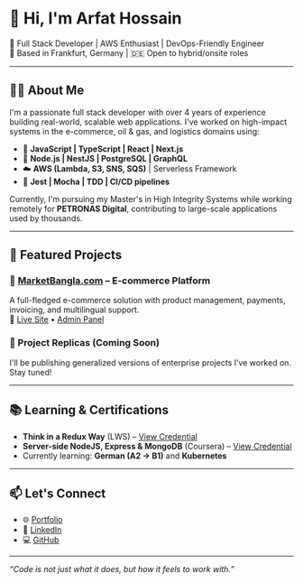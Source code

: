 # 👋 Hi, I'm Arfat Hossain

🎯 Full Stack Developer | AWS Enthusiast | DevOps-Friendly Engineer  
📍 Based in Frankfurt, Germany | 🇩🇪 Open to hybrid/onsite roles

---

## 🧑‍💻 About Me

I'm a passionate full stack developer with over 4 years of experience building real-world, scalable web applications. I've worked on high-impact systems in the e-commerce, oil & gas, and logistics domains using:

- 🧠 **JavaScript | TypeScript | React | Next.js**
- 🔧 **Node.js | NestJS | PostgreSQL | GraphQL**
- ☁️ **AWS (Lambda, S3, SNS, SQS)** | Serverless Framework
- 🧪 **Jest | Mocha | TDD | CI/CD pipelines**

Currently, I'm pursuing my Master's in High Integrity Systems while working remotely for **PETRONAS Digital**, contributing to large-scale applications used by thousands.

---

## 🚀 Featured Projects

### 🔹 [MarketBangla.com](https://www.marketbangla.com) – E-commerce Platform  
A full-fledged e-commerce solution with product management, payments, invoicing, and multilingual support.  
🔗 [Live Site](https://www.marketbangla.com) • [Admin Panel](https://admin.marketbangla.com)

### 🔹 Project Replicas (Coming Soon)  
I'll be publishing generalized versions of enterprise projects I’ve worked on. Stay tuned!

---

## 📚 Learning & Certifications

- **Think in a Redux Way** (LWS) – [View Credential](https://learnwithsumit.com/certificates/verify/LWSCTXN-DH82T8TV)  
- **Server-side NodeJS, Express & MongoDB** (Coursera) – [View Credential](https://www.coursera.org/account/accomplishments/verify/HFC6GYRED6UA)  
- Currently learning: **German (A2 → B1)** and **Kubernetes**

---

## 📫 Let's Connect

- 🌐 [Portfolio](https://portfolio-arafat.vercel.app)
- 💼 [LinkedIn](https://www.linkedin.com/in/arfat-hossain-a89531148/)
- 💻 [GitHub](https://github.com/arafatruetbd)

---

_“Code is not just what it does, but how it feels to work with.”_

